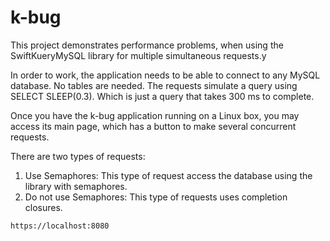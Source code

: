 # k-bug

This project demonstrates performance problems, when using the SwiftKueryMySQL library for multiple simultaneous requests.y

In order to work, the application needs to be able to connect to any MySQL database. No tables are needed. The requests simulate a query using SELECT SLEEP(0.3). Which is just a query that takes 300 ms to complete.

Once you have the k-bug application running on a Linux box, you may access its main page, which has a button to make several concurrent requests.

There are two types of requests:

1. Use Semaphores: This type of request access the database using the library with semaphores.
2. Do not use Semaphores: This type of requests uses completion closures.

```
https://localhost:8080
```

